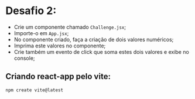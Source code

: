 # Desafio 2:

* Crie um componente chamado `Challenge.jsx`;
* Importe-o em `App.jsx`;
* No componente criado, faça a criação de dois valores numéricos;
* Imprima este valores no componente;
* Crie também um evento de click que soma estes dois valores e exibe no console;

## Criando react-app pelo vite:
`npm create vite@latest`
